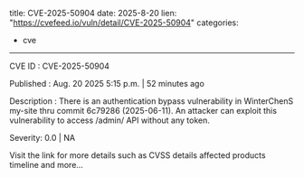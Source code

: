  
title: CVE-2025-50904
date: 2025-8-20
lien: "https://cvefeed.io/vuln/detail/CVE-2025-50904"
categories:
  - cve
---

CVE ID : CVE-2025-50904

Published :  Aug. 20
2025
5:15 p.m. | 52 minutes ago

Description : There is an authentication bypass vulnerability in WinterChenS my-site thru commit 6c79286 (2025-06-11). An attacker can exploit this vulnerability to access /admin/ API without any token.

Severity: 0.0 | NA

Visit the link for more details
such as CVSS details
affected products
timeline
and more...
